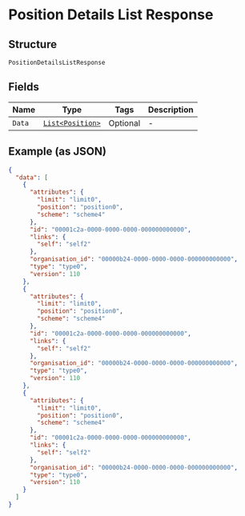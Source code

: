 
# Position Details List Response

## Structure

`PositionDetailsListResponse`

## Fields

| Name | Type | Tags | Description |
|  --- | --- | --- | --- |
| `Data` | [`List<Position>`](../../doc/models/position.md) | Optional | - |

## Example (as JSON)

```json
{
  "data": [
    {
      "attributes": {
        "limit": "limit0",
        "position": "position0",
        "scheme": "scheme4"
      },
      "id": "00001c2a-0000-0000-0000-000000000000",
      "links": {
        "self": "self2"
      },
      "organisation_id": "00000b24-0000-0000-0000-000000000000",
      "type": "type0",
      "version": 110
    },
    {
      "attributes": {
        "limit": "limit0",
        "position": "position0",
        "scheme": "scheme4"
      },
      "id": "00001c2a-0000-0000-0000-000000000000",
      "links": {
        "self": "self2"
      },
      "organisation_id": "00000b24-0000-0000-0000-000000000000",
      "type": "type0",
      "version": 110
    },
    {
      "attributes": {
        "limit": "limit0",
        "position": "position0",
        "scheme": "scheme4"
      },
      "id": "00001c2a-0000-0000-0000-000000000000",
      "links": {
        "self": "self2"
      },
      "organisation_id": "00000b24-0000-0000-0000-000000000000",
      "type": "type0",
      "version": 110
    }
  ]
}
```

